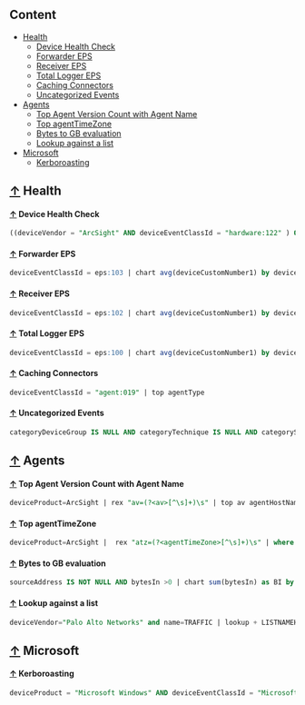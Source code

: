 ## Content
- [Health](#-health)
    - [Device Health Check](#-device-health-check)
    - [Forwarder EPS](#-forwarder-eps)
    - [Receiver EPS](#-receiver-eps)
    - [Total Logger EPS](#-total-logger-eps)
    - [Caching Connectors](#-caching-connectors)
    - [Uncategorized Events](#-uncategorized-events)
- [Agents](#-agents)
    - [Top Agent Version Count with Agent Name](#-top-agent-version-count-with-agent-name)
    - [Top agentTimeZone](#-top-agenttimezone)
    - [Bytes to GB evaluation](#-bytes-to-gb-evaluation)
    - [Lookup against a list](#-lookup-against-a-list)
- [Microsoft](#-microsoft)
    - [Kerboroasting](#-kerboroasting)
    
## [↑](#content) Health
#### [↑](#content) Device Health Check
```sql
((deviceVendor = "ArcSight" AND deviceEventClassId = "hardware:122" ) OR ( deviceEventClassId = "hardware:102" ) OR ( deviceEventClassId = "hardware:103" ) OR ( deviceEventClassId = "hardware:132" ) OR ( deviceEventClassId = "hardware:133" ) OR ( deviceEventClassId = "hardware:142" ) OR ( deviceEventClassId = "hardware:143" ) OR ( deviceEventClassId = "raid:102" ) OR ( deviceEventClassId = "raid:103" ) OR ( deviceEventClassId = "raid:112" ) OR ( deviceEventClassId = "raid:113" ) OR ( deviceEventClassId = "raid:122" ) OR ( deviceEventClassId = "raid:123" ) OR ( deviceEventClassId = "hardware:152" ) OR ( deviceEventClassId = "hardware:153" ) OR ( deviceEventClassId = "hardware:112" ) OR ( deviceEventClassId = "hardware:113" ) OR ( deviceEventClassId = "connectorappliance:202" ) OR ( deviceEventClassId = "connectorappliance:202" ) OR ( deviceEventClassId = "connectorappliance:205" ) OR ( deviceEventClassId = "connectorappliance:206" ) OR ( deviceEventClassId = "connectorappliance:106" ) OR ( deviceEventClassId = "connectorappliance:107" ) OR ( deviceEventClassId = "connectorappliance:207" ) OR ( deviceEventClassId = "connectorappliance:108" ) OR ( deviceEventClassId = "connectorappliance:109" ) OR ( deviceEventClassId = "destination:202" ) OR ( deviceEventClassId = "destination:203" ) OR ( deviceEventClassId = "destination:103" ) OR ( deviceEventClassId = "destination:204" ) OR ( deviceEventClassId = "destination:205" ) OR ( deviceEventClassId = "destination:206" ) OR ( deviceEventClassId = "destination:207" ) OR ( deviceEventClassId = "container:201" ) OR ( deviceEventClassId = "container:202" ) OR ( deviceEventClassId = "container:204" ) OR ( deviceEventClassId = "container:205" ) OR ( deviceEventClassId = "container:206" ) OR ( deviceEventClassId = "container:209" ) OR ( deviceEventClassId = "container:210" ) OR ( deviceEventClassId = "container:212" ) OR ( deviceEventClassId = "container:114" ) OR ( deviceEventClassId = "location:201" ) OR ( deviceEventClassId = "container:103" ) OR ( deviceEventClassId = "host:201" ) OR ( deviceEventClassId = "host:304" ) OR ( deviceEventClassId = "platform:200" ) OR ( deviceEventClassId = "platform:203" ) OR ( deviceEventClassId = "platform:228" ) OR ( deviceEventClassId = "platform:232" ) OR ( deviceEventClassId = "platform:233" ) OR ( deviceEventClassId = "platform:234" ) OR ( deviceEventClassId = "platform:235" ) OR ( deviceEventClassId = "platform:236" ) OR ( deviceEventClassId = "platform:237" ) OR ( deviceEventClassId = "platform:238" ) OR ( deviceEventClassId = "platform:244" ) OR ( deviceEventClassId = "platform:247" ) OR ( deviceEventClassId = "platform:252" ) OR ( deviceEventClassId = "platform:253" ) OR ( deviceEventClassId = "platform:270" ) OR ( deviceEventClassId = "platform:280" ) OR ( deviceEventClassId = "platform:281" ) OR ( deviceEventClassId = "platform:282" ) OR (deviceEventClassId = "platform:307" ) OR ( deviceEventClassId = "platform:308" ) ) | top deviceEventClassId deviceAddress
```
#### [↑](#content) Forwarder EPS
```sql
deviceEventClassId = eps:103 | chart avg(deviceCustomNumber1) by deviceCustomString6
```
#### [↑](#content) Receiver EPS
```sql
deviceEventClassId = eps:102 | chart avg(deviceCustomNumber1) by deviceCustomString6
```
#### [↑](#content) Total Logger EPS
```sql
deviceEventClassId = eps:100 | chart avg(deviceCustomNumber1) by deviceAddress
```
#### [↑](#content) Caching Connectors
```sql
deviceEventClassId = "agent:019" | top agentType
```
#### [↑](#content) Uncategorized Events
```sql
categoryDeviceGroup IS NULL AND categoryTechnique IS NULL AND categorySignificance IS NULL AND categoryObject IS NULL AND categoryBehavior IS NULL AND categoryOutcome IS NULL | chart count by name deviceProduct
```
## [↑](#content) Agents
#### [↑](#content) Top Agent Version Count with Agent Name
```sql
deviceProduct=ArcSight | rex "av=(?<av>[^\s]+)\s" | top av agentHostName | sort agentHostName
```
#### [↑](#content) Top agentTimeZone 
```sql
deviceProduct=ArcSight |  rex "atz=(?<agentTimeZone>[^\s]+)\s" | where agentTimeZone != "UTC" | top sourceHostName
```
#### [↑](#content) Bytes to GB evaluation
```sql
sourceAddress IS NOT NULL AND bytesIn >0 | chart sum(bytesIn) as BI by sourceAddress | eval kbi=BI/1000 | eval mbi=BI/1000000
```
#### [↑](#content) Lookup against a list
```sql
deviceVendor="Palo Alto Networks" and name=TRAFFIC | lookup + LISTNAMEHERE IP_Address as destinationAddress
```
## [↑](#content) Microsoft
#### [↑](#content) Kerboroasting
```sql
deviceProduct = "Microsoft Windows" AND deviceEventClassId = "Microsoft-Windows-Security-Auditing:4769" AND deviceSeverity != Audit_success AND NOT destinationServiceName CONTAINS "$" | rex "ad\.TicketEncryptionType=(?<TicketEncryptionType>[^\s] )\s" | rex "ad\.TicketOptions=(?<TicketOptions>[^\s] )\s" | WHERE TicketOptions = 0x40810000 AND TicketEncryptionType = 0x17 | top destinationUserName, destinationServiceName
```
